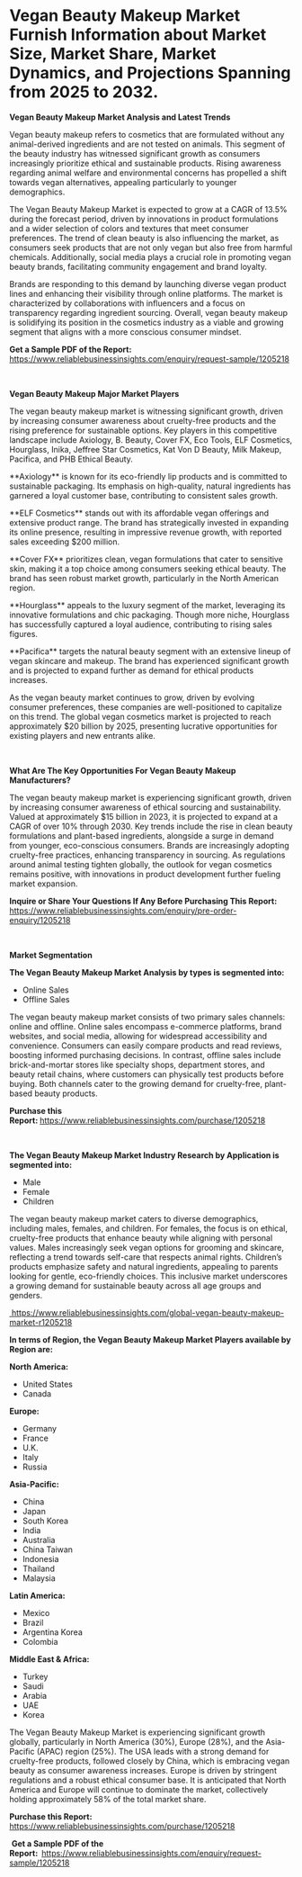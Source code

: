 <p><h1>Vegan Beauty Makeup Market Furnish Information about Market Size, Market Share, Market Dynamics, and Projections Spanning from 2025 to 2032.</h1></p><p><strong>Vegan Beauty Makeup Market Analysis and Latest Trends</strong></p>
<p><p>Vegan beauty makeup refers to cosmetics that are formulated without any animal-derived ingredients and are not tested on animals. This segment of the beauty industry has witnessed significant growth as consumers increasingly prioritize ethical and sustainable products. Rising awareness regarding animal welfare and environmental concerns has propelled a shift towards vegan alternatives, appealing particularly to younger demographics. </p><p>The Vegan Beauty Makeup Market is expected to grow at a CAGR of 13.5% during the forecast period, driven by innovations in product formulations and a wider selection of colors and textures that meet consumer preferences. The trend of clean beauty is also influencing the market, as consumers seek products that are not only vegan but also free from harmful chemicals. Additionally, social media plays a crucial role in promoting vegan beauty brands, facilitating community engagement and brand loyalty.</p><p>Brands are responding to this demand by launching diverse vegan product lines and enhancing their visibility through online platforms. The market is characterized by collaborations with influencers and a focus on transparency regarding ingredient sourcing. Overall, vegan beauty makeup is solidifying its position in the cosmetics industry as a viable and growing segment that aligns with a more conscious consumer mindset.</p></p>
<p><strong>Get a Sample PDF of the Report:&nbsp;</strong> <a href="https://www.reliablebusinessinsights.com/enquiry/request-sample/1205218?utm_campaign=2248&utm_medium=2&utm_source=Github&utm_content=ia&utm_term=15042025&utm_id=vegan-beauty-makeup">https://www.reliablebusinessinsights.com/enquiry/request-sample/1205218</a></p>
<p>&nbsp;</p>
<p><strong>Vegan Beauty Makeup Major Market Players</strong></p>
<p><p>The vegan beauty makeup market is witnessing significant growth, driven by increasing consumer awareness about cruelty-free products and the rising preference for sustainable options. Key players in this competitive landscape include Axiology, B. Beauty, Cover FX, Eco Tools, ELF Cosmetics, Hourglass, Inika, Jeffree Star Cosmetics, Kat Von D Beauty, Milk Makeup, Pacifica, and PHB Ethical Beauty.</p><p>**Axiology** is known for its eco-friendly lip products and is committed to sustainable packaging. Its emphasis on high-quality, natural ingredients has garnered a loyal customer base, contributing to consistent sales growth.</p><p>**ELF Cosmetics** stands out with its affordable vegan offerings and extensive product range. The brand has strategically invested in expanding its online presence, resulting in impressive revenue growth, with reported sales exceeding $200 million.</p><p>**Cover FX** prioritizes clean, vegan formulations that cater to sensitive skin, making it a top choice among consumers seeking ethical beauty. The brand has seen robust market growth, particularly in the North American region.</p><p>**Hourglass** appeals to the luxury segment of the market, leveraging its innovative formulations and chic packaging. Though more niche, Hourglass has successfully captured a loyal audience, contributing to rising sales figures.</p><p>**Pacifica** targets the natural beauty segment with an extensive lineup of vegan skincare and makeup. The brand has experienced significant growth and is projected to expand further as demand for ethical products increases.</p><p>As the vegan beauty market continues to grow, driven by evolving consumer preferences, these companies are well-positioned to capitalize on this trend. The global vegan cosmetics market is projected to reach approximately $20 billion by 2025, presenting lucrative opportunities for existing players and new entrants alike.</p></p>
<p>&nbsp;</p>
<p><strong>What Are The Key Opportunities For Vegan Beauty Makeup Manufacturers?</strong></p>
<p><p>The vegan beauty makeup market is experiencing significant growth, driven by increasing consumer awareness of ethical sourcing and sustainability. Valued at approximately $15 billion in 2023, it is projected to expand at a CAGR of over 10% through 2030. Key trends include the rise in clean beauty formulations and plant-based ingredients, alongside a surge in demand from younger, eco-conscious consumers. Brands are increasingly adopting cruelty-free practices, enhancing transparency in sourcing. As regulations around animal testing tighten globally, the outlook for vegan cosmetics remains positive, with innovations in product development further fueling market expansion.</p></p>
<p><strong>Inquire or Share Your Questions If Any Before Purchasing This Report:</strong> <a href="https://www.reliablebusinessinsights.com/enquiry/pre-order-enquiry/1205218?utm_campaign=2248&utm_medium=2&utm_source=Github&utm_content=ia&utm_term=15042025&utm_id=vegan-beauty-makeup">https://www.reliablebusinessinsights.com/enquiry/pre-order-enquiry/1205218</a></p>
<p>&nbsp;</p>
<p><strong>Market Segmentation</strong></p>
<p><strong>The Vegan Beauty Makeup Market Analysis by types is segmented into:</strong></p>
<p><ul><li>Online Sales</li><li>Offline Sales</li></ul></p>
<p><p>The vegan beauty makeup market consists of two primary sales channels: online and offline. Online sales encompass e-commerce platforms, brand websites, and social media, allowing for widespread accessibility and convenience. Consumers can easily compare products and read reviews, boosting informed purchasing decisions. In contrast, offline sales include brick-and-mortar stores like specialty shops, department stores, and beauty retail chains, where customers can physically test products before buying. Both channels cater to the growing demand for cruelty-free, plant-based beauty products.</p></p>
<p><strong>Purchase this Report:&nbsp;</strong><a href="https://www.reliablebusinessinsights.com/purchase/1205218?utm_campaign=2248&utm_medium=2&utm_source=Github&utm_content=ia&utm_term=15042025&utm_id=vegan-beauty-makeup">https://www.reliablebusinessinsights.com/purchase/1205218</a></p>
<p>&nbsp;</p>
<p><strong>The Vegan Beauty Makeup Market Industry Research by Application is segmented into:</strong></p>
<p><ul><li>Male</li><li>Female</li><li>Children</li></ul></p>
<p><p>The vegan beauty makeup market caters to diverse demographics, including males, females, and children. For females, the focus is on ethical, cruelty-free products that enhance beauty while aligning with personal values. Males increasingly seek vegan options for grooming and skincare, reflecting a trend towards self-care that respects animal rights. Children’s products emphasize safety and natural ingredients, appealing to parents looking for gentle, eco-friendly choices. This inclusive market underscores a growing demand for sustainable beauty across all age groups and genders.</p></p>
<p><a href="https://www.reliablebusinessinsights.com/global-vegan-beauty-makeup-market-r1205218?utm_campaign=2248&utm_medium=2&utm_source=Github&utm_content=ia&utm_term=15042025&utm_id=vegan-beauty-makeup">&nbsp;https://www.reliablebusinessinsights.com/global-vegan-beauty-makeup-market-r1205218</a></p>
<p><strong>In terms of Region, the Vegan Beauty Makeup Market Players available by Region are:</strong></p>
<p>
    <p> <strong> North America: </strong>
        <ul>
            <li>United States</li>
            <li>Canada</li>
        </ul>
        </p> 
    <p> <strong> Europe: </strong>
        <ul>
            <li>Germany</li>
            <li>France</li>
            <li>U.K.</li>
            <li>Italy</li>
            <li>Russia</li>
        </ul>
        </p> 
    <p> <strong> Asia-Pacific: </strong>
        <ul>
            <li>China</li>
            <li>Japan</li>
            <li>South Korea</li>
            <li>India</li>
            <li>Australia</li>
            <li>China Taiwan</li>
            <li>Indonesia</li>
            <li>Thailand</li>
            <li>Malaysia</li>
        </ul>
        </p> 
    <p> <strong> Latin America: </strong>
        <ul>
            <li>Mexico</li>
            <li>Brazil</li>
            <li>Argentina Korea</li>
            <li>Colombia</li>
        </ul>
        </p> 
    <p> <strong> Middle East & Africa: </strong>
        <ul>
            <li>Turkey</li>
            <li>Saudi</li>
            <li>Arabia</li>
            <li>UAE</li>
            <li>Korea</li>
        </ul>
    </p>
    </p>
<p><p>The Vegan Beauty Makeup Market is experiencing significant growth globally, particularly in North America (30%), Europe (28%), and the Asia-Pacific (APAC) region (25%). The USA leads with a strong demand for cruelty-free products, followed closely by China, which is embracing vegan beauty as consumer awareness increases. Europe is driven by stringent regulations and a robust ethical consumer base. It is anticipated that North America and Europe will continue to dominate the market, collectively holding approximately 58% of the total market share.</p></p>
<p><strong>Purchase this Report: </strong><a href="https://www.reliablebusinessinsights.com/purchase/1205218?utm_campaign=2248&utm_medium=2&utm_source=Github&utm_content=ia&utm_term=15042025&utm_id=vegan-beauty-makeup">https://www.reliablebusinessinsights.com/purchase/1205218</a></p>
<p>&nbsp;<strong>Get a Sample PDF of the Report:&nbsp;&nbsp;</strong><a href="https://www.reliablebusinessinsights.com/enquiry/request-sample/1205218?utm_campaign=2248&utm_medium=2&utm_source=Github&utm_content=ia&utm_term=15042025&utm_id=vegan-beauty-makeup">https://www.reliablebusinessinsights.com/enquiry/request-sample/1205218</a></p>
<p><strong></strong></p>
<p><p></p><p></p><p></p></p>